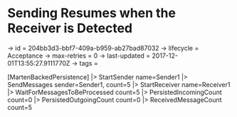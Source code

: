 # Sending Resumes when the Receiver is Detected

-> id = 204bb3d3-bbf7-409a-b959-ab27bad87032
-> lifecycle = Acceptance
-> max-retries = 0
-> last-updated = 2017-12-01T13:55:27.9111770Z
-> tags = 

[MartenBackedPersistence]
|> StartSender name=Sender1
|> SendMessages sender=Sender1, count=5
|> StartReceiver name=Receiver1
|> WaitForMessagesToBeProcessed count=5
|> PersistedIncomingCount count=0
|> PersistedOutgoingCount count=0
|> ReceivedMessageCount count=5
~~~

